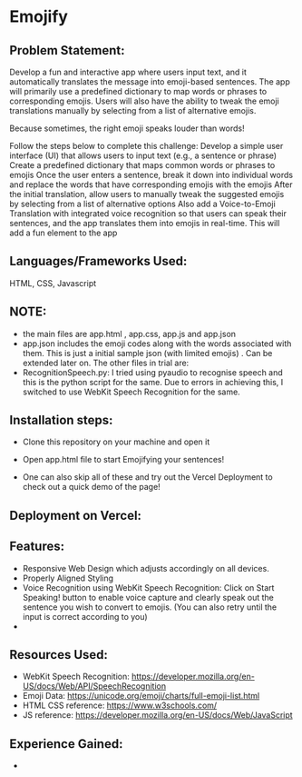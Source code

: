 # Emojify


## Problem Statement:
Develop a fun and interactive app where users input text, and it automatically translates the message into emoji-based sentences. The app will primarily use a predefined dictionary to map words or phrases to corresponding emojis. Users will also have the ability to tweak the emoji translations manually by selecting from a list of alternative emojis.

Because sometimes, the right emoji speaks louder than words!

Follow the steps below to complete this challenge:
Develop a simple user interface (UI) that allows users to input text (e.g., a sentence or phrase)
Create a predefined dictionary that maps common words or phrases to emojis
Once the user enters a sentence, break it down into individual words and replace the words that have corresponding emojis with the emojis
After the initial translation, allow users to manually tweak the suggested emojis by selecting from a list of alternative options
Also add a Voice-to-Emoji Translation with integrated voice recognition so that users can speak their sentences, and the app translates them into emojis in real-time. This will add a fun element to the app

## Languages/Frameworks Used:

HTML, CSS, Javascript


## NOTE:
- the main files are app.html , app.css, app.js and app.json
- app.json includes the emoji codes along with the words associated with them. This is just a initial sample json (with limited emojis) . Can be extended later on.
The other files in trial are:
- RecognitionSpeech.py: I tried using pyaudio to recognise speech and this is the python script for the same. Due to errors in achieving this, I switched to use WebKit Speech Recognition for the same.
  

## Installation steps:

- Clone this repository on your machine and open it
- Open app.html file to start Emojifying your sentences!

  
- One can also skip all of these and try out the Vercel Deployment to check out a quick demo of the page!

  
## Deployment on Vercel: 



## Features:

- Responsive Web Design which adjusts accordingly on all devices.
- Properly Aligned Styling
- Voice Recognition using WebKit Speech Recognition: Click on Start Speaking! button to enable voice capture and clearly speak out the sentence you wish to convert to emojis. (You can also retry until the input is correct according to you)
- 


## Resources Used:
- WebKit Speech Recognition: https://developer.mozilla.org/en-US/docs/Web/API/SpeechRecognition
- Emoji Data: https://unicode.org/emoji/charts/full-emoji-list.html
- HTML CSS reference: https://www.w3schools.com/
- JS reference: https://developer.mozilla.org/en-US/docs/Web/JavaScript


## Experience Gained:

- 

